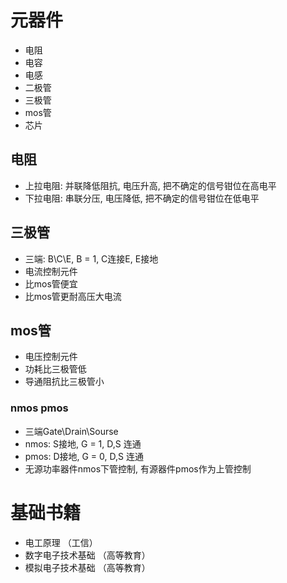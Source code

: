 # 元器件

- 电阻
- 电容
- 电感
- 二极管
- 三极管
- mos管
- 芯片

## 电阻

- 上拉电阻: 并联降低阻抗, 电压升高, 把不确定的信号钳位在高电平
- 下拉电阻: 串联分压, 电压降低, 把不确定的信号钳位在低电平

## 三极管
 
- 三端: B\C\E, B = 1, C连接E, E接地
- 电流控制元件
- 比mos管便宜
- 比mos管更耐高压大电流

## mos管

- 电压控制元件
- 功耗比三极管低
- 导通阻抗比三极管小

### nmos pmos

- 三端Gate\Drain\Sourse
- nmos: S接地, G = 1, D,S 连通
- pmos: D接地, G = 0, D,S 连通
- 无源功率器件nmos下管控制, 有源器件pmos作为上管控制

# 基础书籍

- 电工原理 （工信）
- 数字电子技术基础 （高等教育）
- 模拟电子技术基础 （高等教育）
